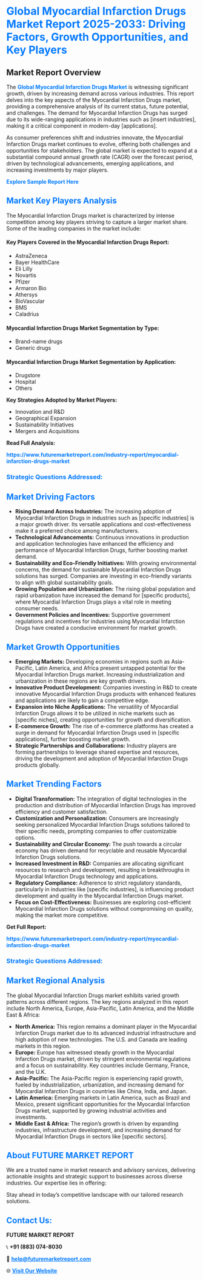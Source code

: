 <h1 style="color: #007BFF;">Global Myocardial Infarction Drugs Market Report 2025-2033: Driving Factors, Growth Opportunities, and Key Players</h1>

<section id="overview">
<h2>Market Report Overview</h2>
<p>The <a href="https://www.futuremarketreport.com/industry-report/myocardial-infarction-drugs-market" style="color: #007BFF; text-decoration: none;"><strong>Global Myocardial Infarction Drugs Market</strong></a> is witnessing significant growth, driven by increasing demand across various industries. This report delves into the key aspects of the Myocardial Infarction Drugs market, providing a comprehensive analysis of its current status, future potential, and challenges. The demand for Myocardial Infarction Drugs has surged due to its wide-ranging applications in industries such as [insert industries], making it a critical component in modern-day [applications].</p>
<p>As consumer preferences shift and industries innovate, the Myocardial Infarction Drugs market continues to evolve, offering both challenges and opportunities for stakeholders. The global market is expected to expand at a substantial compound annual growth rate (CAGR) over the forecast period, driven by technological advancements, emerging applications, and increasing investments by major players.</p>
</section>

<section id="overview">
<p><a href="https://www.futuremarketreport.com/request-sample/reportId=56012" style="color: #007BFF; text-decoration: none;"><strong>Explore Sample Report Here</strong></a></p>
</section>

<section id="key-players">
<h2 style="color: #007BFF;">Market Key Players Analysis</h2>
<p>The Myocardial Infarction Drugs market is characterized by intense competition among key players striving to capture a larger market share. Some of the leading companies in the market include:</p>
<h4>Key Players Covered in the Myocardial Infarction Drugs Report:</h4>
<ul><li>AstraZeneca</li><li>Bayer HealthCare</li><li>Eli Lilly</li><li>Novartis</li><li>Pfizer</li><li>Armaron Bio</li><li>Athersys</li><li>BioVascular</li><li>BMS</li><li>Caladrius</li></ul>
<h4>Myocardial Infarction Drugs Market Segmentation by Type:</h4>
<ul><li>Brand-name drugs</li><li>Generic drugs</li></ul>

<h4>Myocardial Infarction Drugs Market Segmentation by Application:</h4>
<ul><li>Drugstore</li><li>Hospital</li><li>Others</li></ul>
<p><strong>Key Strategies Adopted by Market Players:</strong></p>
<ul>
<li>Innovation and R&D</li>
<li>Geographical Expansion</li>
<li>Sustainability Initiatives</li>
<li>Mergers and Acquisitions</li>
</ul>
</section>

<section>
<p><strong>Read Full Analysis: </strong></p><a href="https://www.futuremarketreport.com/industry-report/myocardial-infarction-drugs-market" style="color: #007BFF; text-decoration: none;"><strong>https://www.futuremarketreport.com/industry-report/myocardial-infarction-drugs-market</strong></a>
<h3 style="color: #007BFF;">Strategic Questions Addressed:</h3>
</section>

<section id="driving-factors">
<h2 style="color: #007BFF;">Market Driving Factors</h2>
<ul>
<li><strong>Rising Demand Across Industries:</strong> The increasing adoption of Myocardial Infarction Drugs in industries such as [specific industries] is a major growth driver. Its versatile applications and cost-effectiveness make it a preferred choice among manufacturers.</li>
<li><strong>Technological Advancements:</strong> Continuous innovations in production and application technologies have enhanced the efficiency and performance of Myocardial Infarction Drugs, further boosting market demand.</li>
<li><strong>Sustainability and Eco-Friendly Initiatives:</strong> With growing environmental concerns, the demand for sustainable Myocardial Infarction Drugs solutions has surged. Companies are investing in eco-friendly variants to align with global sustainability goals.</li>
<li><strong>Growing Population and Urbanization:</strong> The rising global population and rapid urbanization have increased the demand for [specific products], where Myocardial Infarction Drugs plays a vital role in meeting consumer needs.</li>
<li><strong>Government Policies and Incentives:</strong> Supportive government regulations and incentives for industries using Myocardial Infarction Drugs have created a conducive environment for market growth.</li>
</ul>
</section>

<section id="growth-opportunities">
<h2 style="color: #007BFF;">Market Growth Opportunities</h2>
<ul>
<li><strong>Emerging Markets:</strong> Developing economies in regions such as Asia-Pacific, Latin America, and Africa present untapped potential for the Myocardial Infarction Drugs market. Increasing industrialization and urbanization in these regions are key growth drivers.</li>
<li><strong>Innovative Product Development:</strong> Companies investing in R&D to create innovative Myocardial Infarction Drugs products with enhanced features and applications are likely to gain a competitive edge.</li>
<li><strong>Expansion into Niche Applications:</strong> The versatility of Myocardial Infarction Drugs allows it to be utilized in niche markets such as [specific niches], creating opportunities for growth and diversification.</li>
<li><strong>E-commerce Growth:</strong> The rise of e-commerce platforms has created a surge in demand for Myocardial Infarction Drugs used in [specific applications], further boosting market growth.</li>
<li><strong>Strategic Partnerships and Collaborations:</strong> Industry players are forming partnerships to leverage shared expertise and resources, driving the development and adoption of Myocardial Infarction Drugs products globally.</li>
</ul>
</section>

<section id="trending-factors">
<h2 style="color: #007BFF;">Market Trending Factors</h2>
<ul>
<li><strong>Digital Transformation:</strong> The integration of digital technologies in the production and distribution of Myocardial Infarction Drugs has improved efficiency and customer satisfaction.</li>
<li><strong>Customization and Personalization:</strong> Consumers are increasingly seeking personalized Myocardial Infarction Drugs solutions tailored to their specific needs, prompting companies to offer customizable options.</li>
<li><strong>Sustainability and Circular Economy:</strong> The push towards a circular economy has driven demand for recyclable and reusable Myocardial Infarction Drugs solutions.</li>
<li><strong>Increased Investment in R&D:</strong> Companies are allocating significant resources to research and development, resulting in breakthroughs in Myocardial Infarction Drugs technology and applications.</li>
<li><strong>Regulatory Compliance:</strong> Adherence to strict regulatory standards, particularly in industries like [specific industries], is influencing product development and quality in the Myocardial Infarction Drugs market.</li>
<li><strong>Focus on Cost-Effectiveness:</strong> Businesses are exploring cost-efficient Myocardial Infarction Drugs solutions without compromising on quality, making the market more competitive.</li>
</ul>
</section>

<section>
<p><strong>Get Full Report: </strong></p><a href="https://www.futuremarketreport.com/industry-report/myocardial-infarction-drugs-market" style="color: #007BFF; text-decoration: none;"><strong>https://www.futuremarketreport.com/industry-report/myocardial-infarction-drugs-market</strong></a>
<h3 style="color: #007BFF;">Strategic Questions Addressed:</h3>
</section>


<section id="regional-analysis">
<h2 style="color: #007BFF;">Market Regional Analysis</h2>
<p>The global Myocardial Infarction Drugs market exhibits varied growth patterns across different regions. The key regions analyzed in this report include North America, Europe, Asia-Pacific, Latin America, and the Middle East & Africa:</p>
<ul>
<li><strong>North America:</strong> This region remains a dominant player in the Myocardial Infarction Drugs market due to its advanced industrial infrastructure and high adoption of new technologies. The U.S. and Canada are leading markets in this region.</li>
<li><strong>Europe:</strong> Europe has witnessed steady growth in the Myocardial Infarction Drugs market, driven by stringent environmental regulations and a focus on sustainability. Key countries include Germany, France, and the U.K.</li>
<li><strong>Asia-Pacific:</strong> The Asia-Pacific region is experiencing rapid growth, fueled by industrialization, urbanization, and increasing demand for Myocardial Infarction Drugs in countries like China, India, and Japan.</li>
<li><strong>Latin America:</strong> Emerging markets in Latin America, such as Brazil and Mexico, present significant opportunities for the Myocardial Infarction Drugs market, supported by growing industrial activities and investments.</li>
<li><strong>Middle East & Africa:</strong> The region’s growth is driven by expanding industries, infrastructure development, and increasing demand for Myocardial Infarction Drugs in sectors like [specific sectors].</li>
</ul>
</section>

<footer>
<h2 style="color: #007BFF;">About FUTURE MARKET REPORT</h2>
<p>We are a trusted name in market research and advisory services, delivering actionable insights and strategic support to businesses across diverse industries. Our expertise lies in offering:</p>

<p>Stay ahead in today’s competitive landscape with our tailored research solutions.</p>

<h2 style="color: #007BFF;">Contact Us:</h2>
<p><strong>FUTURE MARKET REPORT</strong></p>
<p>📞 <strong>+91 (883) 074-8030</strong></p>
<p>📧 <strong><a href="mailto:help@futuremarketreport.com" style="color: #007BFF;">help@futuremarketreport.com</a></strong></p>
<p>🌐 <strong><a href="https://www.futuremarketreport.com/" style="color: #007BFF;">Visit Our Website</a></strong></p>
</footer>